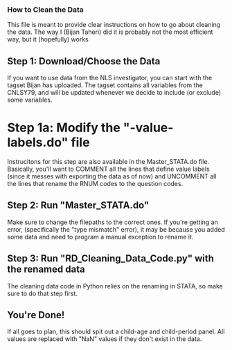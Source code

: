 ### How to Clean the Data

This file is meant to provide clear instructions on how to go about cleaning the data. The way I (Bijan Taheri) did it is probably not the most efficient way, but it (hopefully) works

## Step 1: Download/Choose the Data

If you want to use data from the NLS investigator, you can start with the tagset Bijan has uploaded. The tagset contains all variables from the CNLSY79, and will be updated whenever we decide to include (or exclude) some variables. 

# Step 1a: Modify the "-value-labels.do" file

Instrucitons for this step are also available in the Master_STATA.do file. Basically, you'll want to COMMENT all the lines that define value labels (since it messes with exporting the data as of now) and UNCOMMENT all the lines that rename the RNUM codes to the question codes. 

## Step 2: Run "Master_STATA.do"

Make sure to change the filepaths to the correct ones. If you're getting an error, (specifically the "type mismatch" error), it may be because you added some data and need to program a manual exception to rename it. 

## Step 3: Run "RD_Cleaning_Data_Code.py" with the renamed data

The cleaning data code in Python relies on the renaming in STATA, so make sure to do that step first. 

## You're Done! 
If all goes to plan, this should spit out a child-age and child-period panel. All values are replaced with "NaN" values if they don't exist in the data. 
